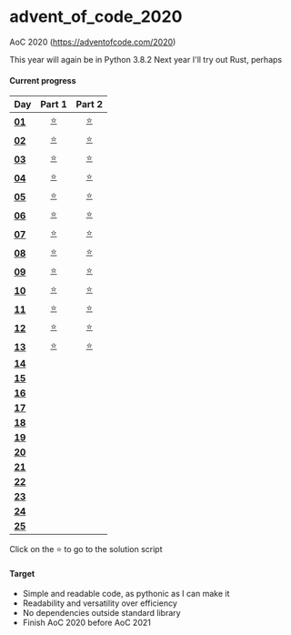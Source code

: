 # advent_of_code_2020
AoC 2020 (https://adventofcode.com/2020)

This year will again be in Python 3.8.2
Next year I'll try out Rust, perhaps

#### Current progress

| Day                                            | Part 1            | Part 2            |
| ---------------------------------------------- | :---------------: | :---------------: |
| **[01](https://adventofcode.com/2020/day/1)**  | [⭐](day01_1.py) | [⭐](day01_2.py) |
| **[02](https://adventofcode.com/2020/day/2)**  | [⭐](day02_1.py) | [⭐](day02_2.py) |
| **[03](https://adventofcode.com/2020/day/3)**  | [⭐](day03_1.py) | [⭐](day03_2.py) |
| **[04](https://adventofcode.com/2020/day/4)**  | [⭐](day04_1.py) | [⭐](day04_2.py) |
| **[05](https://adventofcode.com/2020/day/5)**  | [⭐](day05_1.py) | [⭐](day05_2.py) |
| **[06](https://adventofcode.com/2020/day/6)**  | [⭐](day06_1.py) | [⭐](day06_2.py) |
| **[07](https://adventofcode.com/2020/day/7)**  | [⭐](day07_1.py) | [⭐](day07_2.py) |
| **[08](https://adventofcode.com/2020/day/8)**  | [⭐](day08_1.py) | [⭐](day08_2.py) |
| **[09](https://adventofcode.com/2020/day/9)**  | [⭐](day09_1.py) | [⭐](day09_2.py) |
| **[10](https://adventofcode.com/2020/day/10)** | [⭐](day10_1.py) | [⭐](day10_2.py) |
| **[11](https://adventofcode.com/2020/day/11)** | [⭐](day11_1.py) | [⭐](day11_2.py) |
| **[12](https://adventofcode.com/2020/day/12)** | [⭐](day12_1.py) | [⭐](day12_2.py) |
| **[13](https://adventofcode.com/2020/day/13)** | [⭐](day13_1.py) | [⭐](day13_2.py) |
| **[14](https://adventofcode.com/2020/day/14)** |||
| **[15](https://adventofcode.com/2020/day/15)** |||
| **[16](https://adventofcode.com/2020/day/16)** |||
| **[17](https://adventofcode.com/2020/day/17)** |||
| **[18](https://adventofcode.com/2020/day/18)** |||
| **[19](https://adventofcode.com/2020/day/19)** |||
| **[20](https://adventofcode.com/2020/day/20)** |||
| **[21](https://adventofcode.com/2020/day/21)** |||
| **[22](https://adventofcode.com/2020/day/22)** |||
| **[23](https://adventofcode.com/2020/day/23)** |||
| **[24](https://adventofcode.com/2020/day/24)** |||
| **[25](https://adventofcode.com/2020/day/25)** |||

Click on the ⭐ to go to the solution script  

#### Target
* Simple and readable code, as pythonic as I can make it
* Readability and versatility over efficiency
* No dependencies outside standard library
* Finish AoC 2020 before AoC 2021